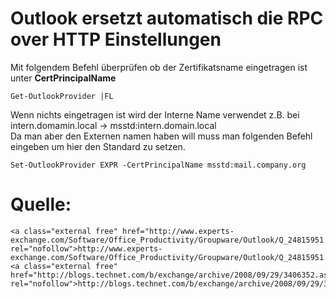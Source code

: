 # Outlook ersetzt automatisch die RPC over HTTP Einstellungen

Mit folgendem Befehl überprüfen ob der Zertifikatsname eingetragen ist unter **CertPrincipalName**

```
Get-OutlookProvider |FL
```

Wenn nichts eingetragen ist wird der Interne Name verwendet z.B. bei intern.domamin.local → msstd:intern.domain.local  
Da man aber den Externen namen haben will muss man folgenden Befehl eingeben um hier den Standard zu setzen.

```
Set-OutlookProvider EXPR -CertPrincipalName msstd:mail.company.org
```

# <span class="mw-headline" id="bkmrk-quelle%3A-1">Quelle:</span>

```
<a class="external free" href="http://www.experts-exchange.com/Software/Office_Productivity/Groupware/Outlook/Q_24815951.html" rel="nofollow">http://www.experts-exchange.com/Software/Office_Productivity/Groupware/Outlook/Q_24815951.html</a>
<a class="external free" href="http://blogs.technet.com/b/exchange/archive/2008/09/29/3406352.aspx" rel="nofollow">http://blogs.technet.com/b/exchange/archive/2008/09/29/3406352.aspx</a>
```